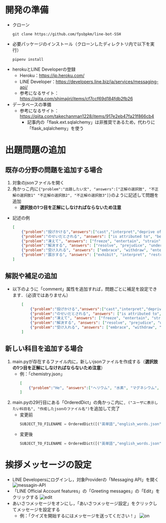 # 開発の準備
* クローン
    ```
    git clone https://github.com/fpsbpkm/line-bot-SSH
    ```
* 必要パッケージのインストール（クローンしたディレクトリ内で以下を実行）
    ```
    pipenv install
    ```
* herokuとLINE Developerの登録
    * Heroku：https://jp.heroku.com/
    * LINE Developer：https://developers.line.biz/ja/services/messaging-api/
    * 参考になるサイト：https://qiita.com/shimajiri/items/cf7ccf69d184fdb2fb26
* データベースの準備
    * 参考になるサイト：https://qiita.com/takechanman1228/items/917e2eb47fa21f866cb4
        * 記事内の「flask.ext.sqlalchemy」は非推奨であるため，代わりに「flask_sqlalchemy」を使う

# 出題問題の追加
## 既存の分野の問題を追加する場合
1. 対象のjsonファイルを開く
2. 角かっこ内に```{"problem":"出題したい文", "answers":["正解の選択肢", "不正解の選択肢1" "不正解の選択肢2", "不正解の選択肢3"]}```のように記述して問題を追加
    * **選択肢の1つ目を正解にしなければならないため注意**
* 記述の例
    ```json
    [
        {"problem":"投げかける","answers":["cast","interpret","deprive of","classify"]},
        {"problem":"のせいだとされる", "answers": ["is attributed to", "be obliged to", "deserve to be", "forbid to"]},
        {"problem":"凍えて", "answers": ["freeze", "entertain", "strain", "fee"]},
        {"problem":"解決する", "answers": ["resolve", "prejudice", "undergo", "resort"]},
        {"problem":"受け入れる", "answers": ["embrace", "withdraw", "enterprise", "eliminate"]},
        {"problem":"展示する", "answers": ["exhibit", "interpret", "restrict", "exaggerate"]}
    ]
    ```
## 解説や補足の追加
* 以下のように「comment」属性を追加すれば，問題ごとに補足を設定できます．（必須ではありません）
    ```json
        [
            {"problem":"投げかける","answers":["cast","interpret","deprive of","classify"], "comment": "ここに解説を書く"},
            {"problem":"のせいだとされる", "answers": ["is attributed to", "be obliged to", "deserve to be", "forbid to"], "comment": "ここに解説を書く"},
            {"problem":"凍えて", "answers": ["freeze", "entertain", "strain", "fee"], "comment": "ここに解説を書く"},
            {"problem":"解決する", "answers": ["resolve", "prejudice", "undergo", "resort"], "comment": "ここに解説を書く"},
            {"problem":"受け入れる", "answers": ["embrace", "withdraw", "enterprise", "eliminate"], "comment": "ここに解説を書く"}
        ]
    ```

## 新しい科目を追加する場合
1. main.pyが存在するファイル内に，新しいjsonファイルを作成する（**選択肢の1つ目を正解にしなければならないため注意**）
    * 例：「chemistry.json」
        ```json
        [
            {"problem":"He", "answers":["ヘリウム", "水素", "マグネシウム", "リン"]}
        ]
        ```
2. main.pyの29行目にある「OrderedDict」の角かっこ内に```, ("ユーザに表示したい科目名", "作成したjsonのファイル名")```を追加して完了
    * 変更前
        ```python
        SUBJECT_TO_FILENAME = OrderedDict([("英単語","english_words.json")])
        ```
    * 変更後
        ```python
        SUBJECT_TO_FILENAME = OrderedDict([("英単語","english_words.json"), ("化学", "chemistry.json")])
        ```

# 挨拶メッセージの設定
* LINE Developersにログインし，対象Providerの「Messaging API」を開く
    ![messagin-API](https://user-images.githubusercontent.com/32231297/87848931-a6555200-c91f-11ea-8445-ef683db8e762.png)
* 「LINE Official Account features」の「Greeting messages」の「Edit」をクリックする
    ![edit](https://user-images.githubusercontent.com/32231297/87848965-faf8cd00-c91f-11ea-9838-11e334058674.png)
* あいさつメッセージをオンにし，「あいさつメッセージ設定」をクリックしてメッセージを設定する
    * 例：「クイズを開始するにはメッセージを送ってください！」
    ![on](https://user-images.githubusercontent.com/32231297/87849056-896d4e80-c920-11ea-9e61-9b6a607a9761.png)
